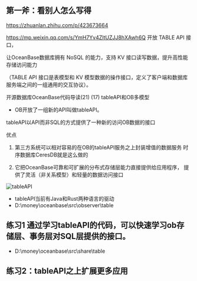 
## 第一斧：看别人怎么写得

https://zhuanlan.zhihu.com/p/423673664

https://mp.weixin.qq.com/s/YmH7Yv4ZltUZJJ8hXAwh6Q
开放 TABLE API 接口，

让OceanBase数据库拥有 NoSQL 的能力，支持 KV 接口读写数据，提升高性能存储访问能力

（TABLE API 接口是表模型和 KV 模型数据的操作接口，定义了客户端和数据库服务端之间的一组通用的交互协议）。







开源数据库OceanBase代码导读(21) (17) tableAPI和OB多模型

- OB开放了一组新的API叫做tableAPI。

tableAPI以API而非SQL的方式提供了一种新的访问OB数据的接口

优点

1. 第三方系统可以相对容易的在OB的tableAPI服务之上封装增值的数据服务 时序数据库CeresDB就是这么做的


2. 它把OceanBase可靠和可扩展的分布式存储层能力直接提供给应用程序，
   提供了灵活（非关系模型）和轻量的数据访问接口


![tableAPI](https://pic1.zhimg.com/v2-ee51f12ba9ccf0ba1e5f5a0e52665338_b.jpg)

- tableAPI当前有Java和Rust两种语言的驱动
- D:\money\oceanbase\src\observer\table



## 练习1 通过学习tableAPI的代码，可以快速学习ob存储层、事务层对SQL层提供的接口。


- D:\money\oceanbase\src\share\table


## 练习2：tableAPI之上扩展更多应用


